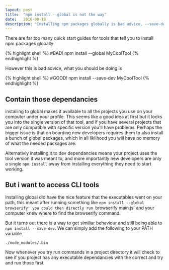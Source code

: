```yaml
---
layout: post
title:  "npm install --global is not the way"
date:   2016-08-18
description: "Installing npm packages globally is bad advice, --save-dev is the better alternative"
---
```


There are far too many quick start guides for tools that tell you to install npm packages globally

{% highlight shell %}
#BAD!
npm install --global MyCoolTool
{% endhighlight %}

However this is bad advice, what you should be doing is

{% highlight shell %}
#GOOD!
npm install --save-dev MyCoolTool
{% endhighlight %}

## Contain those dependancies
installing to global makes it available to all the projects you use on your computer under your profile. This seems like a good idea at first but it locks you into the single version of that tool, and if you have several projects that are only compatible with specific version you'll have problems. Perhaps the bigger issue is that on boarding new developers requires them to also install a bunch of global packages, which in all liklihood you will have no memory of what the needed packages are.

Alternativly installing it to dev dependancies means your project uses the tool version it was meant to, and more importantly new developers are only a single `npm install` away from installing everything they need to start working.

## But i want to access CLI tools
Installing global did have the nice feature that the executables went on your path, this meant after running something like `npm install --global browserify' you could then directly run `browserify main.js` and your computer knew where to find the browserify command. 

But it turns out there is a way to get similiar behaviour and still being able to `npm install --save-dev`. We can simply add the following to your PATH variable

```
./node_modules/.bin
```

Now whenever you try run commands in a project directory it will check to see if you project has any executable dependancies with the correct and try and run those first.



